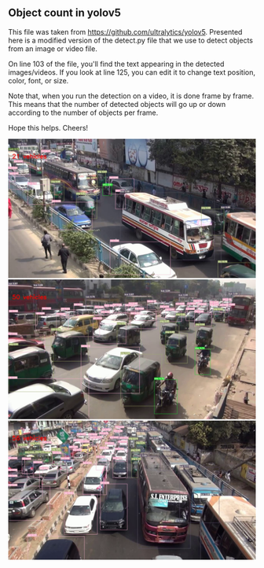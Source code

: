 ## Object count in yolov5

This file was taken from https://github.com/ultralytics/yolov5. Presented here is a modified version of the detect.py file that we use to detect objects from an image or video file.

On line 103 of the file, you'll find the text appearing in the detected images/videos. If you look at line 125, you can edit it to change text position, color, font, or size.

Note that, when you run the detection on a video, it is done frame by frame. This means that the number of detected objects will go up or down according to the number of objects per frame.

Hope this helps. Cheers!

<img src="Images/image1.png" width=600>
<img src="Images/image2.png" width=600>
<img src="Images/image3.png" width=600>

